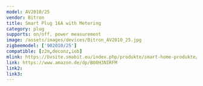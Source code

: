 ```yaml
---
model: AV2010/25
vendor: Bitron
title: Smart Plug 16A with Metering
category: plug
supports: on/off, power measurement
image: /assets/images/devices/Bitron_AV2010_25.jpg
zigbeemodel: ['902010/25']
compatible: [z2m,deconz,iob]
mlink: https://bvsite.smabit.eu/index.php/produkte/smart-home-produkte/smart-plug-mit-verbrauchsdatenerfassung/
link: https://www.amazon.de/dp/B00H3NIRFM
link2: 
link3: 
---
```


